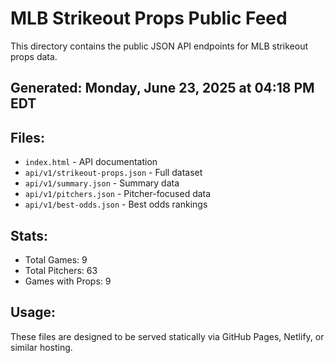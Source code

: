 # MLB Strikeout Props Public Feed

This directory contains the public JSON API endpoints for MLB strikeout props data.

## Generated: Monday, June 23, 2025 at 04:18 PM EDT

## Files:
- `index.html` - API documentation
- `api/v1/strikeout-props.json` - Full dataset
- `api/v1/summary.json` - Summary data
- `api/v1/pitchers.json` - Pitcher-focused data  
- `api/v1/best-odds.json` - Best odds rankings

## Stats:
- Total Games: 9
- Total Pitchers: 63
- Games with Props: 9

## Usage:
These files are designed to be served statically via GitHub Pages, Netlify, or similar hosting.
